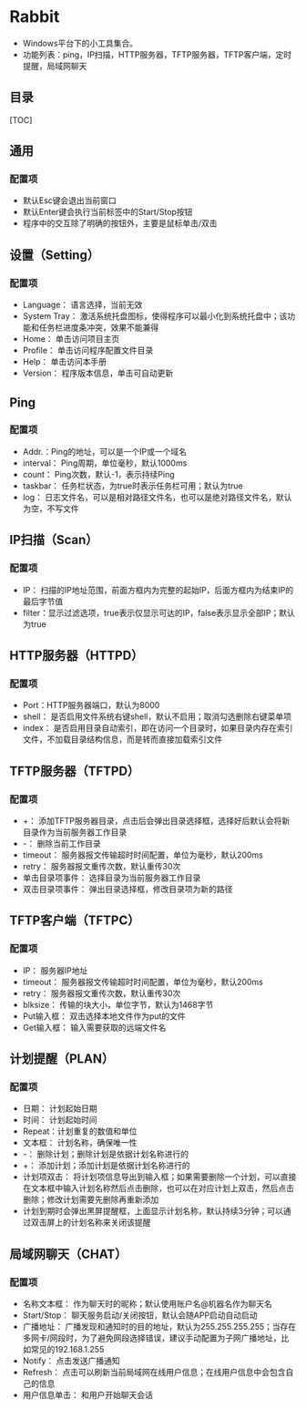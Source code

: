 # Rabbit
- Windows平台下的小工具集合。
- 功能列表：ping，IP扫描，HTTP服务器，TFTP服务器，TFTP客户端，定时提醒，局域网聊天

## 目录
[TOC]

## 通用
### 配置项
- 默认Esc键会退出当前窗口
- 默认Enter键会执行当前标签中的Start/Stop按钮
- 程序中的交互除了明确的按钮外，主要是鼠标单击/双击

## 设置（Setting）
### 配置项
- Language： 语言选择，当前无效
- System Tray： 激活系统托盘图标，使得程序可以最小化到系统托盘中；该功能和任务栏进度条冲突，效果不能兼得
- Home： 单击访问项目主页
- Profile： 单击访问程序配置文件目录
- Help： 单击访问本手册
- Version： 程序版本信息，单击可自动更新

## Ping
### 配置项
- Addr.：Ping的地址，可以是一个IP或一个域名
- interval： Ping周期，单位毫秒，默认1000ms
- count： Ping次数，默认-1，表示持续Ping
- taskbar： 任务栏状态，为true时表示任务栏可用；默认为true
- log： 日志文件名，可以是相对路径文件名，也可以是绝对路径文件名，默认为空，不写文件

## IP扫描（Scan）
### 配置项
- IP： 扫描的IP地址范围，前面方框内为完整的起始IP，后面方框内为结束IP的最后字节值
- filter：显示过滤选项，true表示仅显示可达的IP，false表示显示全部IP；默认为true

## HTTP服务器（HTTPD）
### 配置项
- Port：HTTP服务器端口，默认为8000
- shell： 是否启用文件系统右键shell，默认不启用；取消勾选删除右键菜单项
- index： 是否启用目录自动索引，即在访问一个目录时，如果目录内存在索引文件，不加载目录结构信息，而是转而直接加载索引文件

## TFTP服务器（TFTPD）
### 配置项
- +： 添加TFTP服务器目录，点击后会弹出目录选择框，选择好后默认会将新目录作为当前服务器工作目录
- -： 删除当前工作目录
- timeout： 服务器报文传输超时时间配置，单位为毫秒，默认200ms
- retry： 服务器报文重传次数，默认重传30次
- 单击目录项事件： 选择目录为当前服务器工作目录
- 双击目录项事件： 弹出目录选择框，修改目录项为新的路径

## TFTP客户端（TFTPC）
### 配置项
- IP： 服务器IP地址
- timeout： 服务器报文传输超时时间配置，单位为毫秒，默认200ms
- retry： 服务器报文重传次数，默认重传30次
- blksize： 传输的块大小，单位字节，默认为1468字节
- Put输入框： 双击选择本地文件作为put的文件
- Get输入框： 输入需要获取的远端文件名

## 计划提醒（PLAN）
### 配置项
- 日期： 计划起始日期
- 时间： 计划起始时间
- Repeat：计划重复的数值和单位
- 文本框： 计划名称，确保唯一性
- -： 删除计划；删除计划是依据计划名称进行的
- +： 添加计划；添加计划是依据计划名称进行的
- 计划项双击： 将计划项信息导出到输入框；如果需要删除一个计划，可以直接在文本框中输入计划名称然后点击删除，也可以在对应计划上双击，然后点击删除；修改计划需要先删除再重新添加
- 计划到期时会弹出黑屏提醒框，上面显示计划名称，默认持续3分钟；可以通过双击屏上的计划名称来关闭该提醒

## 局域网聊天（CHAT）
### 配置项
- 名称文本框： 作为聊天时的昵称；默认使用账户名@机器名作为聊天名
- Start/Stop： 聊天服务启动/关闭按钮，默认会随APP启动自动启动
- 广播地址： 广播发现和通知时的目的地址，默认为255.255.255.255；当存在多网卡/网段时，为了避免网段选择错误，建议手动配置为子网广播地址，比如常见的192.168.1.255
- Notify： 点击发送广播通知
- Refresh： 点击可以刷新当前局域网在线用户信息；在线用户信息中会包含自己的信息
- 用户信息单击： 和用户开始聊天会话
